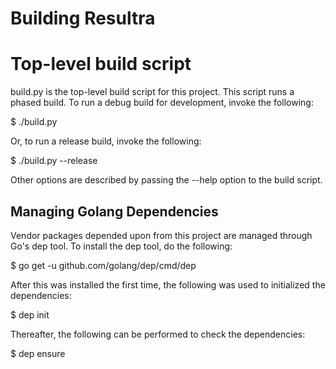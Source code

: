 # Building Resultra

# Top-level build script

build.py is the top-level build script for this project. This script runs a phased build. To run a debug build for development, invoke the following:

$ ./build.py

Or, to run a release build, invoke the following:

$ ./build.py --release

Other options are described by passing the --help option to the build script.

## Managing Golang Dependencies

Vendor packages depended upon from this project are managed through Go's dep tool.
To install the dep tool, do the following:

$ go get -u github.com/golang/dep/cmd/dep

After this was installed the first time, the following was used to initialized the 
dependencies:

$ dep init

Thereafter, the following can be performed to check the dependencies:

$ dep ensure